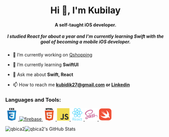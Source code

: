 <h1 align="center">Hi 👋, I'm Kubilay</h1>
<h4 align="center">A self-taught iOS developer.</h4>
<h5 align="center">I studied React for about a year and I'm currently learning Swift with the goal of becoming a mobile iOS developer.</h5>

- 🔭 I’m currently working on [Qshopping](https://github.com/qbica2)

- 🌱 I’m currently learning **SwiftUI**

- 💬 Ask me about **Swift, React**

- 📫 How to reach me ****kubidik27@gmail.com** or [**Linkedin**](https://www.linkedin.com/in/kubilay-akdemir/)**

<h3 align="left">Languages and Tools:</h3>
<p align="left"> <a href="https://www.w3schools.com/css/" target="_blank" rel="noreferrer"> <img src="https://raw.githubusercontent.com/devicons/devicon/master/icons/css3/css3-original-wordmark.svg" alt="css3" width="40" height="40"/> </a> <a href="https://firebase.google.com/" target="_blank" rel="noreferrer"> <img src="https://www.vectorlogo.zone/logos/firebase/firebase-icon.svg" alt="firebase" width="40" height="40"/> </a> <a href="https://www.w3.org/html/" target="_blank" rel="noreferrer"> <img src="https://raw.githubusercontent.com/devicons/devicon/master/icons/html5/html5-original-wordmark.svg" alt="html5" width="40" height="40"/> </a> <a href="https://developer.mozilla.org/en-US/docs/Web/JavaScript" target="_blank" rel="noreferrer"> <img src="https://raw.githubusercontent.com/devicons/devicon/master/icons/javascript/javascript-original.svg" alt="javascript" width="40" height="40"/> </a> <a href="https://reactjs.org/" target="_blank" rel="noreferrer"> <img src="https://raw.githubusercontent.com/devicons/devicon/master/icons/react/react-original-wordmark.svg" alt="react" width="40" height="40"/> </a> <a href="https://sass-lang.com" target="_blank" rel="noreferrer"> <img src="https://raw.githubusercontent.com/devicons/devicon/master/icons/sass/sass-original.svg" alt="sass" width="40" height="40"/> </a> <a href="https://developer.apple.com/swift/" target="_blank" rel="noreferrer"> <img src="https://raw.githubusercontent.com/devicons/devicon/master/icons/swift/swift-original.svg" alt="swift" width="40" height="40"/> </a> </p>


<p>
  <img align="left" src="https://readme-stats-2z0chhj71-qbica2.vercel.app/api/top-langs?username=qbica2&count_private=true&show_icons=true&hide=html&locale=en&layout=compact&hide_border=false&title_color=ff652f&icon_color=FFE400&bg_color=09131B&text_color=ffffff&border_color=0c1a25"" alt="qbica2" />
</p>

<p>
 <img align="left" alt="qbica2's GitHub Stats" src="https://readme-stats-2z0chhj71-qbica2.vercel.app/api?username=qbica2&count_private=true&show_icons=true&hide_border=false&title_color=ff652f&icon_color=FFE400&bg_color=09131B&text_color=ffffff&border_color=0c1a25" />
</p>
